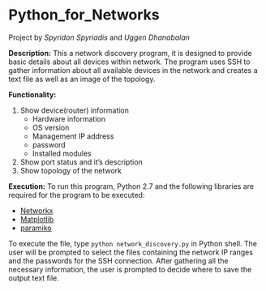 # Python_for_Networks

Project by _Spyridon Spyriadis_ and _Uggen Dhanabalan_

**Description:**
This a network discovery program, it is designed to provide basic details about all devices within network. The program uses SSH to gather information about all available devices in the network and creates a text file as well as an image of the topology.

**Functionality:**
1. Show device(router) information
     - Hardware information
     - OS version
     - Management IP address
     - password
     - Installed modules
2. Show port status and it’s description 
3. Show topology of the network  

**Execution:** 
To run this program, Python 2.7 and the following libraries are required for the program to be executed:
* [Networkx](https://pypi.python.org/pypi/networkx/2.1)
* [Matplotlib](https://matplotlib.org/users/installing.html)
* [paramiko](https://pypi.python.org/pypi/paramiko/2.2.1)

To execute the file, type `python network_discovery.py` in Python shell. The user will be prompted to select the files containing the network IP ranges and the passwords for the SSH connection. After gathering all the necessary information, the user is prompted to decide where to save the output text file.
